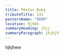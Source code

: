 ```yaml
---
title: PAstor Buba
tributeTitle: 231`
pastorsName: "9890"
location: 9jhkh
summaryHeading: jhjj
summaryParagraph: jhjkjh
---
```

hjkjhew
